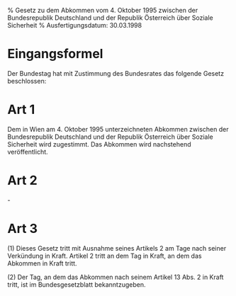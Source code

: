 % Gesetz zu dem Abkommen vom 4. Oktober 1995 zwischen der Bundesrepublik Deutschland und der Republik Österreich über Soziale Sicherheit
% Ausfertigungsdatum: 30.03.1998
 
# Eingangsformel

Der Bundestag hat mit Zustimmung des Bundesrates das folgende Gesetz beschlossen:

# Art 1

Dem in Wien am 4. Oktober 1995 unterzeichneten Abkommen zwischen der Bundesrepublik Deutschland und der Republik Österreich über Soziale Sicherheit wird zugestimmt. Das Abkommen wird nachstehend veröffentlicht.

# Art 2

\-

# Art 3

(1) Dieses Gesetz tritt mit Ausnahme seines Artikels 2 am Tage nach seiner Verkündung in Kraft. Artikel 2 tritt an dem Tag in Kraft, an dem das Abkommen in Kraft tritt.

(2) Der Tag, an dem das Abkommen nach seinem Artikel 13 Abs. 2 in Kraft tritt, ist im Bundesgesetzblatt bekanntzugeben.
